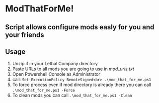 
# ModThatForMe!
## Script allows configure mods easly for you and your friends

## Usage
1. Unzip it in your Lethal Company directory
2. Paste URLs to all mods you are going to use in <em>mod_urls.txt</em>
2. Open Powershell Console as Administrator
3. call:
`Set-ExecutionPolicy RemoteSigned<br>
.\mod_that_for_me.ps1`
4. To force process even if mod directory is already there you can call
`.\mod_that_for_me.ps1 -Force`
5. To clean mods you can call
`.\mod_that_for_me.ps1 -Clean`
